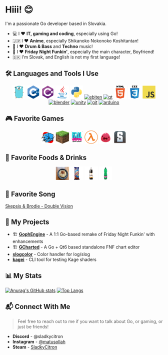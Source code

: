 # Hiii! 😊

I'm a passionate Go developer based in Slovakia.

- 💻 I ❤ **IT, gaming and coding**, especially using Go!
- 🇯🇵 I ❤ **Anime**, especially Shikanoko Nokonoko Koshitantan!
- 🎵 I ❤ **Drum & Bass** and **Techno** music!
- 🎤 I ❤ **Friday Night Funkin'**, especially the main character, Boyfriend!
- 🇸🇰 I'm Slovak, and English is not my first language!

## 🛠️ Languages and Tools I Use

<p align="center">
<a target="_blank" href="https://raw.githubusercontent.com/devicons/devicon/master/icons/go/go-original.svg" style="display: inline-block;"><img src="https://raw.githubusercontent.com/devicons/devicon/master/icons/go/go-original.svg" alt="go" width="42" height="42" /></a>
<a target="_blank" href="https://raw.githubusercontent.com/devicons/devicon/master/icons/cplusplus/cplusplus-original.svg" style="display: inline-block;"><img src="https://raw.githubusercontent.com/devicons/devicon/master/icons/cplusplus/cplusplus-original.svg" alt="cplusplus" width="42" height="42" /></a>
<a target="_blank" href="https://raw.githubusercontent.com/devicons/devicon/master/icons/csharp/csharp-original.svg" style="display: inline-block;"><img src="https://raw.githubusercontent.com/devicons/devicon/master/icons/csharp/csharp-original.svg" alt="csharp" width="42" height="42" /></a>
<a target="_blank" href="https://raw.githubusercontent.com/devicons/devicon/master/icons/java/java-original.svg" style="display: inline-block;"><img src="https://raw.githubusercontent.com/devicons/devicon/master/icons/java/java-original.svg" alt="java" width="42" height="42" /></a>
<a target="_blank" href="https://raw.githubusercontent.com/devicons/devicon/master/icons/python/python-original.svg" style="display: inline-block;"><img src="https://raw.githubusercontent.com/devicons/devicon/master/icons/python/python-original.svg" alt="python" width="42" height="42" /></a>
<a target="_blank" href="https://ebitengine.org/images/logo.png" style="display: inline-block;"><img src="https://ebitengine.org/images/logo.png" alt="ebiten" width="42" height="42" /></a>
<a target="_blank" href="https://upload.wikimedia.org/wikipedia/commons/0/0b/Qt_logo_2016.svg" style="display: inline-block;"><img src="https://upload.wikimedia.org/wikipedia/commons/0/0b/Qt_logo_2016.svg" alt="qt" width="42" height="42" /></a>
<a target="_blank" href="https://raw.githubusercontent.com/devicons/devicon/master/icons/html5/html5-original-wordmark.svg" style="display: inline-block;"><img src="https://raw.githubusercontent.com/devicons/devicon/master/icons/html5/html5-original-wordmark.svg" alt="html5" width="42" height="42" /></a>
<a target="_blank" href="https://raw.githubusercontent.com/devicons/devicon/master/icons/css3/css3-original-wordmark.svg" style="display: inline-block;"><img src="https://raw.githubusercontent.com/devicons/devicon/master/icons/css3/css3-original-wordmark.svg" alt="css3" width="42" height="42" /></a>
<a target="_blank" href="https://raw.githubusercontent.com/devicons/devicon/master/icons/javascript/javascript-original.svg" style="display: inline-block;"><img src="https://raw.githubusercontent.com/devicons/devicon/master/icons/javascript/javascript-original.svg" alt="javascript" width="42" height="42" /></a>
<a target="_blank" href="https://download.blender.org/branding/community/blender_community_badge_white.svg" style="display: inline-block;"><img src="https://download.blender.org/branding/community/blender_community_badge_white.svg" alt="blender" width="42" height="42" /></a>
<a target="_blank" href="https://www.vectorlogo.zone/logos/unity3d/unity3d-icon.svg" style="display: inline-block;"><img src="https://www.vectorlogo.zone/logos/unity3d/unity3d-icon.svg" alt="unity" width="42" height="42" /></a>
<a target="_blank" href="https://www.vectorlogo.zone/logos/git-scm/git-scm-icon.svg" style="display: inline-block;"><img src="https://www.vectorlogo.zone/logos/git-scm/git-scm-icon.svg" alt="git" width="42" height="42" /></a>
<a target="_blank" href="https://cdn.worldvectorlogo.com/logos/arduino-1.svg" style="display: inline-block;"><img src="https://cdn.worldvectorlogo.com/logos/arduino-1.svg" alt="arduino" width="42" height="42" /></a>
</p>

## 🎮 Favorite Games

<p align="center">
<a target="_blank" href="https://github.com/MatusOllah/MatusOllah/blob/main/funkin.png?raw=true" style="display: inline-block;"><img src="https://github.com/MatusOllah/MatusOllah/blob/main/funkin.png?raw=true" alt="ebiten" width="42" height="42" /></a>
<a target="_blank" href="https://github.com/MatusOllah/MatusOllah/blob/main/minecraft.png?raw=true" style="display: inline-block;"><img src="https://github.com/MatusOllah/MatusOllah/blob/main/minecraft.png?raw=true" alt="ebiten" width="42" height="42" /></a>
<a target="_blank" href="https://github.com/MatusOllah/MatusOllah/blob/main/fall_guys.png?raw=true" style="display: inline-block;"><img src="https://github.com/MatusOllah/MatusOllah/blob/main/fall_guys.png?raw=true" alt="ebiten" width="42" height="42" /></a>
<a target="_blank" href="https://github.com/MatusOllah/MatusOllah/blob/main/half_life.png?raw=true" style="display: inline-block;"><img src="https://github.com/MatusOllah/MatusOllah/blob/main/half_life.png?raw=true" alt="ebiten" width="42" height="42" /></a>
<a target="_blank" href="https://github.com/MatusOllah/MatusOllah/blob/main/slime_rancher.png?raw=true" style="display: inline-block;"><img src="https://github.com/MatusOllah/MatusOllah/blob/main/slime_rancher.png?raw=true" alt="ebiten" width="42" height="42" /></a>
<a target="_blank" href="https://github.com/MatusOllah/MatusOllah/blob/main/satisfactory.png?raw=true" style="display: inline-block;"><img src="https://github.com/MatusOllah/MatusOllah/blob/main/satisfactory.png?raw=true" alt="ebiten" width="42" height="42" /></a>
</p>

## 🍛 Favorite Foods & Drinks

<p align="center">
<a target="_blank" href="https://github.com/MatusOllah/MatusOllah/blob/main/halusky.png?raw=true" style="display: inline-block;"><img src="https://github.com/MatusOllah/MatusOllah/blob/main/halusky.png?raw=true" alt="ebiten" width="42" height="42" /></a>
<a target="_blank" href="https://github.com/MatusOllah/MatusOllah/blob/main/horalky.png?raw=true" style="display: inline-block;"><img src="https://github.com/MatusOllah/MatusOllah/blob/main/horalky.png?raw=true" alt="ebiten" width="42" height="42" /></a>
<a target="_blank" href="https://github.com/MatusOllah/MatusOllah/blob/main/kofola.png?raw=true" style="display: inline-block;"><img src="https://github.com/MatusOllah/MatusOllah/blob/main/kofola.png?raw=true" alt="ebiten" width="42" height="42" /></a>
<a target="_blank" href="https://github.com/MatusOllah/MatusOllah/blob/main/baldovska.png?raw=true" style="display: inline-block;"><img src="https://github.com/MatusOllah/MatusOllah/blob/main/baldovska.png?raw=true" alt="ebiten" width="42" height="42" /></a>
</p>

## 🎵 Favorite Song

[Skepsis & Brodie - Double Vision](https://music.youtube.com/watch?v=Hz3DhgYmpXw)

## 🚀 My Projects

- 🏗️ [**GophEngine**](https://github.com/MatusOllah/gophengine) - A 1:1 Go-based remake of Friday Night Funkin' with enhancements
- 🏗️ [**GCharted**](https://github.com/MatusOllah/gcharted) - A Go + Qt6 based standalone FNF chart editor
- [**slogcolor**](https://github.com/MatusOllah/slogcolor) - Color handler for log/slog
- [**kagei**](https://github.com/MatusOllah/kagei) - CLI tool for testing Kage shaders

## 📊 My Stats

[![Anurag's GitHub stats](https://github-readme-stats.vercel.app/api?username=MatusOllah&theme=dark)](https://github.com/anuraghazra/github-readme-stats) [![Top Langs](https://github-readme-stats.vercel.app/api/top-langs/?username=MatusOllah&theme=dark&layout=compact&langs_count=8)](https://github.com/anuraghazra/github-readme-stats)

## 📬 Connect With Me

> Feel free to reach out to me if you want to talk about Go, or gaming, or just be friends!

- **Discord** - @sladkycitron
- **Instagram** - [@matusollah](https://www.instagram.com/matusollah/)
- **Steam** - [SladkyCitron](https://steamcommunity.com/id/SladkyCitron/)
